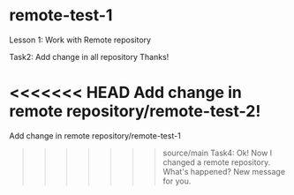 # remote-test-1
Lesson 1: Work with Remote repository

Task2: Add change in all repository
Thanks!

<<<<<<< HEAD
Add change in remote repository/remote-test-2!
=======
Add change in remote repository/remote-test-1
>>>>>>> source/main
Task4: Ok! Now I changed a remote repository. What's happened?
New message for you.
